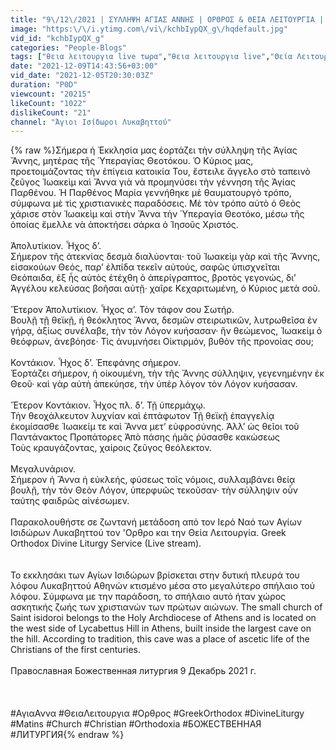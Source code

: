 ```yaml
---
title: "9\/12\/2021 | ΣΥΛΛΗΨΗ ΑΓΙΑΣ ΑΝΝΗΣ | ΟΡΘΡΟΣ & ΘΕΙΑ ΛΕΙΤΟΥΡΓΙΑ |  DIVINE LITURGY"
image: "https:\/\/i.ytimg.com\/vi\/kchbIypQX_g\/hqdefault.jpg"
vid_id: "kchbIypQX_g"
categories: "People-Blogs"
tags: ["θεια λειτουργια live τωρα","θεια λειτουργια live","Θεία Λειτουργία"]
date: "2021-12-09T14:43:56+03:00"
vid_date: "2021-12-05T20:30:03Z"
duration: "P0D"
viewcount: "20215"
likeCount: "1022"
dislikeCount: "21"
channel: "Άγιοι Ισίδωροι Λυκαβηττού"
---
```

{% raw %}Σήμερα ἡ Ἐκκλησία μας ἑορτάζει τὴν σύλληψη τῆς Ἁγίας Ἄννης, μητέρας τῆς Ὑπεραγίας Θεοτόκου. Ὁ Κύριος μας, προετοιμάζοντας τὴν ἐπίγεια κατοικία Του, ἔστειλε ἄγγελο στὸ ταπεινὸ ζεῦγος Ἰωακεὶμ καὶ Ἄννα γιὰ νὰ προμηνύσει τὴν γέννηση τῆς Ἁγίας Παρθένου. Ἡ Παρθένος Μαρία γεννήθηκε μὲ θαυματουργὸ τρόπο, σύμφωνα μὲ τὶς χριστιανικὲς παραδόσεις. Μὲ τὸν τρόπο αὐτὸ ὁ Θεὸς χάρισε στὸν Ἰωακεὶμ καὶ στὴν Ἄννα τὴν Ὑπεραγία Θεοτόκο, μέσω τῆς ὁποίας ἔμελλε νὰ ἀποκτήσει σάρκα ὁ Ἰησοῦς Χριστός.<br /><br />Ἀπολυτίκιον. Ἦχος δ’.<br />Σήμερον τῆς ἀτεκνίας δεσμὰ διαλύονται· τοῦ Ἰωακεὶμ γὰρ καὶ τῆς Ἄννης, εἰσακούων Θεός, παρ’ ἐλπίδα τεκεῖν αὐτούς, σαφῶς ὑπισχνεῖται Θεόπαιδα, ἐξ ἧς αὐτὸς ἐτέχθη ὁ ἀπερίγραπτος, βροτὸς γεγονώς, δι’ Ἀγγέλου κελεύσας βοῆσαι αὐτῇ· χαῖρε Κεχαριτωμένη, ὁ Κύριος μετὰ σοῦ.<br /><br />Ἕτερον Ἀπολυτίκιον. Ἦχος α’. Τὸν τάφον σου Σωτήρ.<br />Βουλῇ τῇ θεϊκῇ, ἡ θεόκλητος Ἄννα, δεσμῶν στειρωτικῶν, λυτρωθεῖσα ἐν γήρᾳ, ἀξίως συνέλαβε, τὴν τὸν Λόγον κυήσασαν· ἣν θεώμενος, Ἰωακεὶμ ὁ θεόφρων, ἀνεβόησε· Τὶς ἀνυμνήσει Οἰκτιρμόν, βυθὸν τῆς προνοίας σου;<br /><br />Κοντάκιον. Ἦχος δ’. Ἐπεφάνης σήμερον.<br />Ἑορτάζει σήμερον, ἡ οἰκουμένη, τὴν τῆς Ἄννης σύλληψιν, γεγενημένην ἐκ Θεοῦ· καὶ γὰρ αὐτὴ ἀπεκύησε, τὴν ὑπὲρ λόγον τὸν Λόγον κυήσασαν.<br /><br />Ἕτερον Κοντάκιον. Ἦχος πλ. δ’. Τῇ ὑπερμάχῳ.<br />Τὴν θεοχάλκευτον λυχνίαν καὶ ἑπτάφωτον Τῇ θεϊκῇ ἐπαγγελίᾳ ἐκομίσασθε Ἰωακείμ τε καὶ Ἄννα μετ’ εὐφροσύνης. Ἀλλ’ ὡς θεῖοι τοῦ Παντάνακτος Προπάτορες Ἀπὸ πάσης ἡμᾶς ῥύσασθε κακώσεως<br />Τοὺς κραυγάζοντας, χαίροις ζεῦγος θεόλεκτον.<br /><br />Μεγαλυνάριον.<br />Σήμερον ἡ Ἄννα ἡ εὐκλεής, φύσεως τοῖς νόμοις, συλλαμβάνει θείᾳ βουλῇ, τὴν τὸν Θεὸν Λόγον, ὑπερφυῶς τεκοῦσαν· τὴν σύλληψιν οὖν ταύτης φαιδρῶς αἰνέσωμεν.<br /><br />Παρακολουθήστε σε ζωντανή μετάδοση από τον Ιερό Ναό των Αγίων Ισιδώρων Λυκαβηττού τoν 'Ορθρο και την Θεία Λειτουργία. Greek Orthodox Divine Liturgy Service (Live stream).<br /><br /><br />Το εκκλησάκι των Αγίων Ισιδώρων βρίσκεται στην δυτική πλευρά του λόφου Λυκαβηττού Αθηνών κτισμένο μέσα στο μεγαλύτερο σπήλαιο τού λόφου. Σύμφωνα με την παράδοση, το σπήλαιο αυτό ήταν χώρος ασκητικής ζωής των χριστιανών των πρώτων αιώνων. The small church of Saint isidoroi belongs to the Holy Archdiocese of Athens and is located on the west side of Lycabettus Hill in Athens, built inside the largest cave on the hill. According to tradition, this cave was a place of ascetic life of the Christians of the first centuries.<br /><br /> Православная Божественная литургия 9 Декабрь 2021 г.<br /><br /><br /><br />  #ΑγιαΑννα  #ΘειαΛειτουργια #Ορθρος #GreekOrthodox #DivineLiturgy #Matins #Church #Christian #Orthodoxia #БОЖЕСТВЕННАЯ #ЛИТУРГИЯ{% endraw %}
